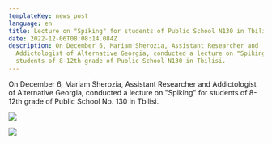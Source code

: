 ```yaml
---
templateKey: news_post
language: en
title: Lecture on "Spiking" for students of Public School N130 in Tbilisi
date: 2022-12-06T08:08:14.084Z
description: On December 6, Mariam Sherozia, Assistant Researcher and
  Addictologist of Alternative Georgia, conducted a lecture on "Spiking" for
  students of 8-12th grade of Public School N130 in Tbilisi.
---
```

On December 6, Mariam Sherozia, Assistant Researcher and Addictologist of Alternative Georgia, conducted a lecture on "Spiking" for students of 8-12th grade of Public School No. 130 in Tbilisi.

![](/media/uploads/სფაიქინგი-სკოლა-1.jpg)

![](/media/uploads/სფაიქინგი-სკოლა-2.jpg)

 </div>